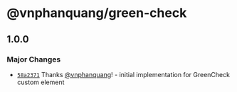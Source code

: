 # @vnphanquang/green-check

## 1.0.0

### Major Changes

- [`58a2371`](https://github.com/vnphanquang/green-check/commit/58a2371af5432475fbaf81451d5577e3790e39c3) Thanks [@vnphanquang](https://github.com/vnphanquang)! - initial implementation for GreenCheck custom element
